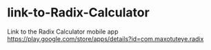 # link-to-Radix-Calculator
Link to the Radix Calculator mobile app https://play.google.com/store/apps/details?id=com.maxotuteye.radix

